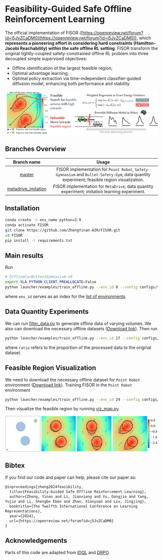 # Feasibility-Guided Safe Offline Reinforcement Learning

The official implementation of FISOR ([https://openreview.net/forum?id=j5JvZCaDM0](https://openreview.net/forum?id=j5JvZCaDM0)), which **represents a pioneering effort in considering hard constraints (Hamilton-Jacobi Reachability) within the safe offline RL setting**. FISOR transform the original tightly-coupled safety-constrained offline RL problem into
three decoupled simple supervised objectives: 

- Offline identification of the largest feasible region;
- Optimal advantage learning;
- Optimal policy extraction via time-independent classifier-guided diffusion model, enhancing both performance and stability.
<p float="left">
<img src="assets/framework.jpg" width="800">
</p>

## Branches Overview
| Branch name 	| Usage 	|
|:---:	|:---:	|
| [master](https://github.com/ZhengYinan-AIR/FISOR) 	| FISOR implementation for ``Point Robot``, ``Safety-Gymnasium`` and ``Bullet-Safety-Gym``; data quantity experiment; feasible region visualization. |
| [metadrive_imitation](https://github.com/ZhengYinan-AIR/FISOR/tree/metadrive_imitation) 	| FISOR implementation for ``MetaDrive``; data quantity experiment; imitation learning experiment. 	|

## Installation
``` Bash
conda create -n env_name python=3.9
conda activate FISOR
git clone https://github.com/ZhengYinan-AIR/FISOR.git
cd FISOR
pip install -r requirements.txt
```

## Main results
Run
``` Bash
# OfflineCarButton1Gymnasium-v0
export XLA_PYTHON_CLIENT_PREALLOCATE=False
python launcher/examples/train_offline.py --env_id 0 --config configs/train_config.py:fisor
```
where ``env_id`` serves as an index for the [list of environments](https://github.com/ZhengYinan-AIR/FISOR/blob/master/env/env_list.py).

## Data Quantity Experiments
We can run [filter_data.py](https://github.com/ZhengYinan-AIR/FISOR/blob/master/filter_data.py) to generate offline data of varying volumes. We also can download the necessary offline datasets ([Download link](https://cloud.tsinghua.edu.cn/d/591cf8fd6d8649a89df4/)). Then run
``` Bash
python launcher/examples/train_offline.py --env_id 17 --config configs/train_config.py:fisor --ratio 0.1
```
where ``ratio`` refers to the proportion of the processed data to the original dataset.

## Feasible Region Visualization
We need to download the necessary offline dataset for ``Point Robot`` environment ([Download link](https://cloud.tsinghua.edu.cn/d/162d6fe92bde43e28676/)). Training FISOR in the ``Point Robot`` environment
``` Bash
python launcher/examples/train_offline.py --env_id 29 --config configs/train_config.py:fisor
```
Then visualize the feasible region by running [viz_map.py](https://github.com/ZhengYinan-AIR/FISOR/blob/master/launcher/viz/viz_map.py).
<p float="left">
<img src="assets/viz_map.png" width="800">
</p>

## Bibtex

If you find our code and paper can help, please cite our paper as:
```
@inproceedings{zheng2024feasibility,
  title={Feasibility-Guided Safe Offline Reinforcement Learning},
  author={Zheng, Yinan and Li, Jianxiong and Yu, Dongjie and Yang, Yujie and Li, Shengbo Eben and Zhan, Xianyuan and Liu, Jingjing},
  booktitle={The Twelfth International Conference on Learning Representations},
  year={2024},
  url={https://openreview.net/forum?id=j5JvZCaDM0}
}
```

## Acknowledgements

Parts of this code are adapted from [IDQL](https://github.com/philippe-eecs/IDQL) and [DRPO](https://github.com/ManUtdMoon/Distributional-Reachability-Policy-Optimization).
